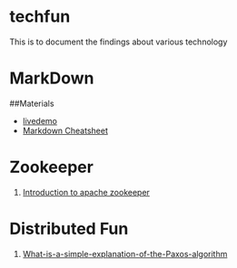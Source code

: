 techfun
=======

This is to document the findings about various technology

MarkDown
=======
##Materials
+ [livedemo](http://markdown-here.com/livedemo.html)
+ [Markdown Cheatsheet](https://github.com/adam-p/markdown-here/wiki/Markdown-Here-Cheatsheet) 

Zookeeper
========
1. [Introduction to apache zookeeper](http://www.slideshare.net/sauravhaloi/introduction-to-apache-zookeeper?related=1)

Distributed Fun
========
1. [What-is-a-simple-explanation-of-the-Paxos-algorithm](http://www.quora.com/Distributed-Systems/What-is-a-simple-explanation-of-the-Paxos-algorithm)
